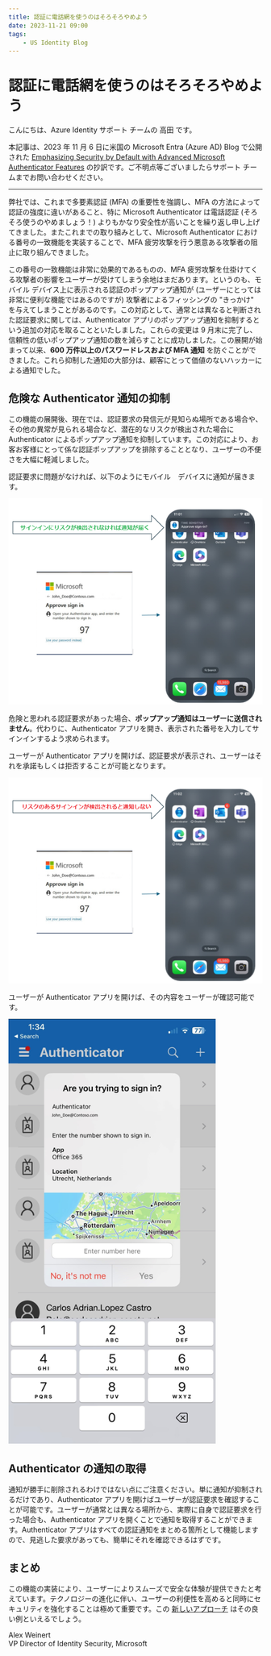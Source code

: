 ```yaml
---
title: 認証に電話網を使うのはそろそろやめよう
date: 2023-11-21 09:00
tags:
    - US Identity Blog
---
```


# 認証に電話網を使うのはそろそろやめよう

こんにちは、Azure Identity サポート チームの 高田 です。
 
本記事は、2023 年 11 月 6 日に米国の Microsoft Entra (Azure AD) Blog で公開された [Emphasizing Security by Default with Advanced Microsoft Authenticator Features](https://techcommunity.microsoft.com/t5/microsoft-entra-azure-ad-blog/emphasizing-security-by-default-with-advanced-microsoft/ba-p/3773130) の抄訳です。ご不明点等ございましたらサポート チームまでお問い合わせください。

---

弊社では、これまで多要素認証 (MFA) の重要性を強調し、MFA の方法によって認証の強度に違いがあること、特に Microsoft Authenticator は電話認証 (そろそろ使うのやめましょう！) よりもかなり安全性が高いことを繰り返し申し上げてきました。またこれまでの取り組みとして、Microsoft Authenticator における番号の一致機能を実装することで、MFA 疲労攻撃を行う悪意ある攻撃者の阻止に取り組んできました。

この番号の一致機能は非常に効果的であるものの、MFA 疲労攻撃を仕掛けてくる攻撃者の影響をユーザーが受けてしまう余地はまだあります。というのも、モバイル デバイス上に表示される認証のポップアップ通知が (ユーザーにとっては非常に便利な機能ではあるのですが) 攻撃者によるフィッシングの "きっかけ" を与えてしまうことがあるのです。この対応として、通常とは異なると判断された認証要求に関しては、Authenticator アプリのポップアップ通知を抑制するという追加の対応を取ることといたしました。これらの変更は 9 月末に完了し、信頼性の低いポップアップ通知の数を減らすことに成功しました。この展開が始まって以来、**600 万件以上のパスワードレスおよび MFA 通知** を防ぐことができました。これら抑制した通知の大部分は、顧客にとって価値のないハッカーによる通知でした。

## 危険な Authenticator 通知の抑制

この機能の展開後、現在では、認証要求の発信元が見知らぬ場所である場合や、その他の異常が見られる場合など、潜在的なリスクが検出された場合に Authenticator によるポップアップ通知を抑制しています。この対応により、お客お客様にとって係な認証ポップアップを排除することとなり、ユーザーの不便さを大幅に軽減しました。

認証要求に問題がなければ、以下のようにモバイル　デバイスに通知が届きます。

![](./emphasizing-security-by-default-with-advanced-microsoft/pic1.png)

危険と思われる認証要求があった場合、**ポップアップ通知はユーザーに送信されません**。代わりに、Authenticator アプリを開き、表示された番号を入力してサインインするよう求められます。

ユーザーが Authenticator アプリを開けば、認証要求が表示され、ユーザーはそれを承諾もしくは拒否することが可能となります。

![](./emphasizing-security-by-default-with-advanced-microsoft/pic2.png)

ユーザーが Authenticator アプリを開けば、その内容をユーザーが確認可能です。

![](./emphasizing-security-by-default-with-advanced-microsoft/pic3.png)

## Authenticator の通知の取得

通知が勝手に削除されるわけではない点にご注意ください。単に通知が抑制されるだけであり、Authenticator アプリを開けばユーザーが認証要求を確認することが可能です。ユーザーが通常とは異なる場所から、実際に自身で認証要求を行った場合も、Authenticator アプリを開くことで通知を取得することができます。Authenticator アプリはすべての認証通知をまとめる箇所として機能しますので、見逃した要求があっても、簡単にそれを確認できるはずです。

## まとめ

この機能の実装により、ユーザーによりスムーズで安全な体験が提供できたと考えています。テクノロジーの進化に伴い、ユーザーの利便性を高めると同時にセキュリティを強化することは極めて重要です。この [新しいアプローチ](https://learn.microsoft.com/ja-jp/azure/active-directory/authentication/concept-authentication-authenticator-app) はその良い例といえるでしょう。

Alex Weinert  
VP Director of Identity Security, Microsoft
